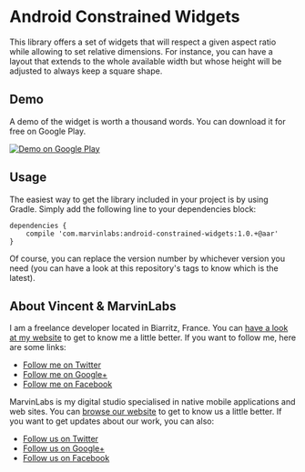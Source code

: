 Android Constrained Widgets
===========================

This library offers a set of widgets that will respect a given aspect ratio while allowing to set relative dimensions.
For instance, you can have a layout that extends to the whole available width but whose height will be adjusted to always
keep a square shape.

## Demo

A demo of the widget is worth a thousand words. You can download it for free on Google Play.

<a href="https://play.google.com/store/apps/details?id=com.marvinlabs.widget.constrained.demo">
  <img alt="Demo on Google Play"
         src="http://developer.android.com/images/brand/en_generic_rgb_wo_60.png" />
</a>

## Usage 

The easiest way to get the library included in your project is by using Gradle. Simply add the following line to your dependencies block:

    dependencies {
        compile 'com.marvinlabs:android-constrained-widgets:1.0.+@aar'
    }
    
Of course, you can replace the version number by whichever version you need (you can have a look at this repository's tags to know which is the latest).

## About Vincent & MarvinLabs

I am a freelance developer located in Biarritz, France. You can [have a look at my website](http://vincentprat.info) to get to know me a little better. If you want to follow me, here are some links:

* [Follow me on Twitter](http://twitter.com/vpratfr)
* [Follow me on Google+](https://plus.google.com/+VincentPrat)
* [Follow me on Facebook](http://www.facebook.com/vpratfr)

MarvinLabs is my digital studio specialised in native mobile applications and web sites. You can [browse our website](http://www.marvinlabs.com) to get to know us a little better. If you want to get updates about our work, you can also:

* [Follow us on Twitter](http://twitter.com/marvinlabs)
* [Follow us on Google+](https://plus.google.com/+Marvinlabs)
* [Follow us on Facebook](http://www.facebook.com/studio.marvinlabs)